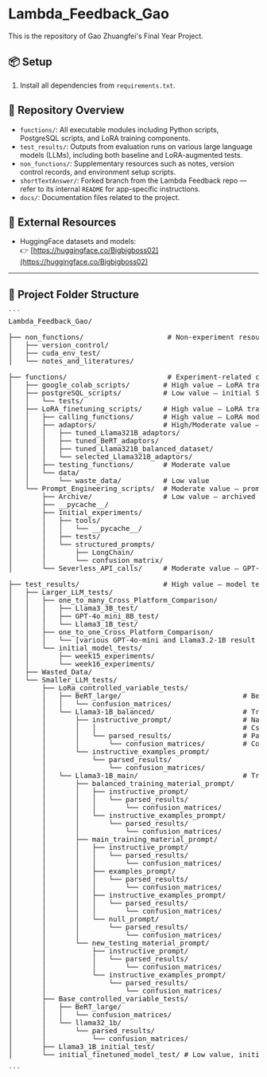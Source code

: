 # Lambda_Feedback_Gao

This is the repository of Gao Zhuangfei's Final Year Project.

## 📦 Setup
1. Install all dependencies from `requirements.txt`.

## 📁 Repository Overview

- `functions/`: All executable modules including Python scripts, PostgreSQL scripts, and LoRA training components.
- `test_results/`: Outputs from evaluation runs on various large language models (LLMs), including both baseline and LoRA-augmented tests.
- `non_functions/`: Supplementary resources such as notes, version control records, and environment setup scripts.
- `shortTextAnswer/`: Forked branch from the Lambda Feedback repo — refer to its internal `README` for app-specific instructions.
- `docs/`: Documentation files related to the project.

## 🔗 External Resources

- HuggingFace datasets and models:  
  👉 [https://huggingface.co/Bigbigboss02](https://huggingface.co/Bigbigboss02)

---

## 📂 Project Folder Structure
<pre lang="markdown">
```
Lambda_Feedback_Gao/

├── non_functions/                    # Non-experiment resources
│   ├── version_control/
│   ├── cuda_env_test/
│   └── notes_and_literatures/

├── functions/                        # Experiment-related code and modules
│   ├── google_colab_scripts/        # High value — LoRA training notebook
│   ├── postgreSQL_scripts/          # Low value — initial SQL scripts
│   │   └── tests/
│   ├── LoRA_finetuning_scripts/     # High value — LoRA training/testing
│   │   ├── calling_functions/       # High value — LoRA model interface
│   │   ├── adaptors/                # High/Moderate value — trained LoRA weights
│   │   │   ├── tuned_Llama321B_adaptors/
│   │   │   ├── tuned_BeRT_adaptors/
│   │   │   ├── tuned_Llama321B_balanced_dataset/
│   │   │   └── selected_Llama321B_adaptors/
│   │   ├── testing_functions/       # Moderate value
│   │   └── data/
│   │       └── waste_data/          # Low value
│   └── Prompt_Engineering_scripts/  # Moderate value — prompt logic + API
│       ├── Archive/                 # Low value — archived code
│       ├── __pycache__/
│       ├── Initial_experiments/
│       │   ├── tools/
│       │   │   └── __pycache__/
│       │   ├── tests/
│       │   └── structured_prompts/
│       │       ├── LongChain/
│       │       └── confusion_matrix/
│       └── Severless_API_calls/     # Moderate value — GPT-4o-mini endpoint calls

├── test_results/                    # High value — model test results
│   ├── Larger_LLM_tests/
│   │   ├── one_to_many_Cross_Platform_Comparison/
│   │   │   ├── Llama3_3B_test/
│   │   │   ├── GPT-4o_mini_8B_test/
│   │   │   └── Llama3_1B_test/
│   │   ├── one_to_one_Cross_Platform_Comparison/
│   │   │   └── [various GPT-4o-mini and Llama3.2-1B result folders]
│   │   └── initial_model_tests/
│   │       ├── week15_experiments/
│   │       └── week16_experiments/
│   ├── Wasted_Data/
│   └── Smaller_LLM_tests/
│       ├── LoRa_controlled_variable_tests/
│       │   ├── BeRT_large/                             # BeRT testing results
│       │   │   └── confusion_matrices/
│       │   └── Llama3-1B_balanced/                     # Trained on Balanced training dataset
│       │       ├── instructive_prompt/                 # Named by prompt type used at testing
│       │       │   │                                   # Csv file named prompt/arg type used at fine-tuning
│       │       │   └── parsed_results/                 # Parsed results
│       │       │       └── confusion_matrices/         # Confusion matrices ploted
│       │       └── instructive_examples_prompt/
│       │           └── parsed_results/
│       │               └── confusion_matrices/
│       │   └── Llama3-1B_main/                         # Trained on Main training dataset
│       │       ├── balanced_training_material_prompt/
│       │       │   ├── instructive_prompt/
│       │       │   │   └── parsed_results/
│       │       │   │       └── confusion_matrices/
│       │       │   └── instructive_examples_prompt/
│       │       │       └── parsed_results/
│       │       │           └── confusion_matrices/
│       │       ├── main_training_material_prompt/
│       │       │   ├── instructive_prompt/
│       │       │   │   └── parsed_results/
│       │       │   │       └── confusion_matrices/
│       │       │   ├── examples_prompt/
│       │       │   │   └── parsed_results/
│       │       │   │       └── confusion_matrices/
│       │       │   ├── instructive_examples_prompt/
│       │       │   │   └── parsed_results/
│       │       │   │       └── confusion_matrices/
│       │       │   └── null_prompt/
│       │       │       └── parsed_results/
│       │       │           └── confusion_matrices/
│       │       └── new_testing_material_prompt/
│       │           ├── instructive_prompt/
│       │           │   └── parsed_results/
│       │           │       └── confusion_matrices/
│       │           └── instructive_examples_prompt/
│       │               └── parsed_results/
│       │                   └── confusion_matrices/
│       ├── Base_controlled_variable_tests/
│       │   ├── BeRT_large/
│       │   │   └── confusion_matrices/
│       │   └── llama32_1b/
│       │       └── parsed_results/
│       │           └── confusion_matrices/
│       ├── Llama3_1B_initial_test/
│       └── initial_finetuned_model_test/ # Low value, initial attempts

```
</pre>

